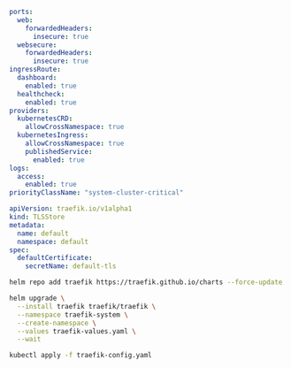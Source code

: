 ```yaml title="traefik-values.yaml" linenums="1"
ports:
  web:
    forwardedHeaders:
      insecure: true
  websecure:
    forwardedHeaders:
      insecure: true
ingressRoute:
  dashboard:
    enabled: true
  healthcheck:
    enabled: true
providers:
  kubernetesCRD:
    allowCrossNamespace: true
  kubernetesIngress:
    allowCrossNamespace: true
    publishedService:
      enabled: true
logs:
  access:
    enabled: true
priorityClassName: "system-cluster-critical"
```

```yaml title="traefik-config.yaml" linenums="1"
apiVersion: traefik.io/v1alpha1
kind: TLSStore
metadata:
  name: default
  namespace: default
spec:
  defaultCertificate:
    secretName: default-tls
```

```bash
helm repo add traefik https://traefik.github.io/charts --force-update
```

```bash
helm upgrade \
  --install traefik traefik/traefik \
  --namespace traefik-system \
  --create-namespace \
  --values traefik-values.yaml \
  --wait
```

```bash
kubectl apply -f traefik-config.yaml
```
